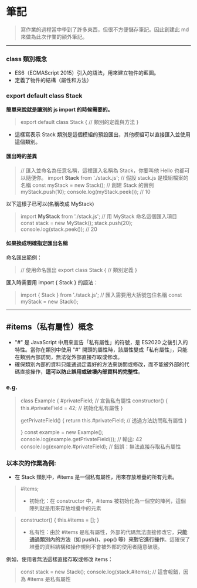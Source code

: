 # 筆記

> 寫作業的過程當中學到了許多東西，但很不方便儲存筆記。因此創建此 md 來做為此次作業的額外筆記。

---

### class 類別概念

- ES6（ECMAScript 2015）引入的語法，用來建立物件的藍圖。
- 定義了物件的結構（屬性和方法）

### export default class Stack

**簡單來說就是讓別的 js import 的時候需要的。**

> export default class Stack {
> // 類別的定義與方法
> }

- 這樣寫表示 Stack 類別是這個模組的預設匯出，其他模組可以直接匯入並使用這個類別。

#### 匯出時的差異

> // 匯入並命名為任意名稱，這裡匯入名稱為 Stack，你要叫他 Hello 也都可以隨便你。
> import **Stack** from './stack.js'; // 假設 stack.js 是模組檔案的名稱
> const myStack = new Stack(); // 創建 Stack 的實例
> myStack.push(10);
> console.log(myStack.peek()); // 10

以下這樣子已可以(名稱改成 MyStack)

> import **MyStack** from './stack.js'; // 用 MyStack 命名這個匯入項目
> const stack = new MyStack();
> stack.push(20);
> console.log(stack.peek()); // 20

#### 如果換成明確指定匯出名稱

命名匯出範例：

> // 使用命名匯出
> export class Stack {
> // 類別定義
> }

匯入時需要用 import { Stack } 的語法：

> import { Stack } from './stack.js'; // 匯入需要用大括號包住名稱
> const myStack = new Stack();

---

## #items（私有屬性）概念

- "#" 是 JavaScript 中用來宣告「私有屬性」的符號，是 ES2020 之後引入的特性。當你在類別中使用 "#" 開頭的屬性時，該屬性變成「私有屬性」，只能在類別內部訪問，無法從外部直接存取或修改。
- 確保類別內部的資料只能通過定義好的方法來訪問或修改，而不能被外部的代碼直接操作，**這可以防止誤用或破壞內部資料的完整性**。

### e.g.

> class Example {
> #privateField; // 宣告私有屬性
> constructor() {
> this.#privateField = 42; // 初始化私有屬性
> }
>
> getPrivateField() {
> return this.#privateField; // 透過方法訪問私有屬性
> }
>
> }
> const example = new Example();
> console.log(example.getPrivateField()); // 輸出: 42
> console.log(example.#privateField); // 錯誤：無法直接存取私有屬性

### 以本次的作業為例:

- 在 Stack 類別中，#items 是一個私有屬性，用來存放堆疊的所有元素。

> #items;
>
> - 初始化：在 constructor 中，#items 被初始化為一個空的陣列，這個陣列就是用來存放堆疊中的元素

> constructor() {
> this.#items = [];
> }
>
> - 私有性：由於 #items 是私有屬性，外部的代碼無法直接修改它，**只能通過類別內的方法（如 push()、pop() 等）來對它進行操作**。這確保了堆疊的資料結構和操作規則不會被外部的使用者隨意破壞。

例如，使用者無法這樣直接存取或修改 items：

> const stack = new Stack();
> console.log(stack.#items); // 這會報錯，因為 #items 是私有屬性
